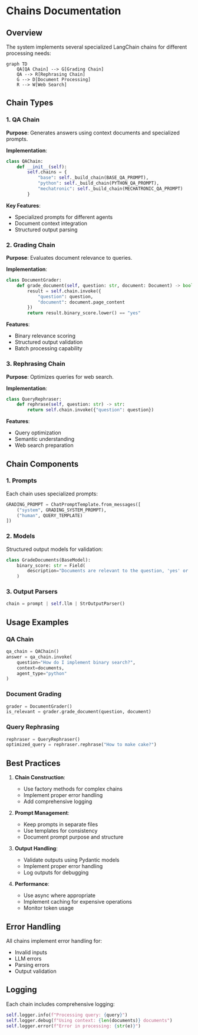 # Chains Documentation

## Overview

The system implements several specialized LangChain chains for different processing needs:

```mermaid
graph TD
    QA[QA Chain] --> G[Grading Chain]
    QA --> R[Rephrasing Chain]
    G --> D[Document Processing]
    R --> W[Web Search]
```

## Chain Types

### 1. QA Chain

**Purpose**: Generates answers using context documents and specialized prompts.

**Implementation**:
```python
class QAChain:
    def __init__(self):
        self.chains = {
            "base": self._build_chain(BASE_QA_PROMPT),
            "python": self._build_chain(PYTHON_QA_PROMPT),
            "mechatronic": self._build_chain(MECHATRONIC_QA_PROMPT)
        }
```

**Key Features**:
- Specialized prompts for different agents
- Document context integration
- Structured output parsing

### 2. Grading Chain

**Purpose**: Evaluates document relevance to queries.

**Implementation**:
```python
class DocumentGrader:
    def grade_document(self, question: str, document: Document) -> bool:
        result = self.chain.invoke({
            "question": question,
            "document": document.page_content
        })
        return result.binary_score.lower() == "yes"
```

**Features**:
- Binary relevance scoring
- Structured output validation
- Batch processing capability

### 3. Rephrasing Chain

**Purpose**: Optimizes queries for web search.

**Implementation**:
```python
class QueryRephraser:
    def rephrase(self, question: str) -> str:
        return self.chain.invoke({"question": question})
```

**Features**:
- Query optimization
- Semantic understanding
- Web search preparation

## Chain Components

### 1. Prompts
Each chain uses specialized prompts:
```python
GRADING_PROMPT = ChatPromptTemplate.from_messages([
    ("system", GRADING_SYSTEM_PROMPT),
    ("human", QUERY_TEMPLATE)
])
```

### 2. Models
Structured output models for validation:
```python
class GradeDocuments(BaseModel):
    binary_score: str = Field(
        description="Documents are relevant to the question, 'yes' or 'no'"
    )
```

### 3. Output Parsers
```python
chain = prompt | self.llm | StrOutputParser()
```

## Usage Examples

### QA Chain
```python
qa_chain = QAChain()
answer = qa_chain.invoke(
    question="How do I implement binary search?",
    context=documents,
    agent_type="python"
)
```

### Document Grading
```python
grader = DocumentGrader()
is_relevant = grader.grade_document(question, document)
```

### Query Rephrasing
```python
rephraser = QueryRephraser()
optimized_query = rephraser.rephrase("How to make cake?")
```

## Best Practices

1. **Chain Construction**:
   - Use factory methods for complex chains
   - Implement proper error handling
   - Add comprehensive logging

2. **Prompt Management**:
   - Keep prompts in separate files
   - Use templates for consistency
   - Document prompt purpose and structure

3. **Output Handling**:
   - Validate outputs using Pydantic models
   - Implement proper error handling
   - Log outputs for debugging

4. **Performance**:
   - Use async where appropriate
   - Implement caching for expensive operations
   - Monitor token usage

## Error Handling

All chains implement error handling for:
- Invalid inputs
- LLM errors
- Parsing errors
- Output validation

## Logging

Each chain includes comprehensive logging:
```python
self.logger.info(f"Processing query: {query}")
self.logger.debug(f"Using context: {len(documents)} documents")
self.logger.error(f"Error in processing: {str(e)}")
```
